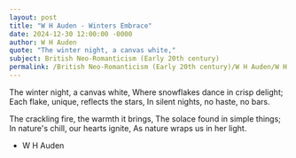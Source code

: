 ```yaml
---
layout: post
title: "W H Auden - Winters Embrace"
date: 2024-12-30 12:00:00 -0000
author: W H Auden
quote: "The winter night, a canvas white,"
subject: British Neo-Romanticism (Early 20th century)
permalink: /British Neo-Romanticism (Early 20th century)/W H Auden/W H Auden - Winters Embrace
---
```


The winter night, a canvas white,
Where snowflakes dance in crisp delight;
Each flake, unique, reflects the stars,
In silent nights, no haste, no bars.

The crackling fire, the warmth it brings,
The solace found in simple things;
In nature's chill, our hearts ignite,
As nature wraps us in her light.


- W H Auden
